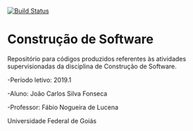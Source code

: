 ﻿[![Build Status](https://travis-ci.org/jc00973/cs-2019-01.svg?branch=master)](https://travis-ci.org/jc00973/cs-2019-01)

# Construção de Software
Repositório para códigos produzidos referentes às atividades supervisionadas da disciplina de Construção de Software.

-Período letivo: 2019.1 

-Aluno: João Carlos Silva Fonseca

-Professor: Fábio Nogueira de Lucena

Universidade Federal de Goiás

